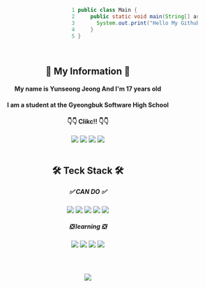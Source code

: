 ```java
                              1 public class Main {
                              2     public static void main(String[] args) {
                              3       System.out.print("Hello My Github!")
                              4     }
                              5 }
```  
<br>

<div align="center">
  <h2>📜 My Information 📜</h2>
  <h4>My name is Yunseong Jeong And I'm 17 years old </h4>  
  <h4>I am a student at the Gyeongbuk Software High School</h4>
  <h4>👇👇 Clikc!! 👇👇</h4>
  <a href="https://www.instagram.com/its_yunseong" target="_blank"><img src="https://img.shields.io/badge/Instagram-E4405F?style=flat-square&logo=Instagram&logoColor=white" target="_blank"/></a>
  <a href="https://discord.com/users/839504073304440862" target="_blank"><img src="https://img.shields.io/badge/Discord-5865F2?style=flat-square&logo=Discord&logoColor=white" target="_blank"/></a>
  <a href="https://itsyunsung.notion.site/ff1faa4c751545c9afd1620d37b87142?v=fb52d2733834448ba3c657c814eabc60&pvs=4" target="_blank"><img src="https://img.shields.io/badge/Notion-000000?style=flat-square&logo=Notion&logoColor=white" target="_blank"/></a>
  <a href="https://github.com/Yunseong-kr" target="_blank"><img src="https://img.shields.io/badge/Github-181717?style=flat-square&logo=GitHub&logoColor=white" target="_blank"/></a>
</div>

<br>

<div align="center">
  <h2>🛠️ Teck Stack 🛠️</h2>
  <h5>✅ CAN DO ✅</h5>
    <img src="https://img.shields.io/badge/C-A8B9CC?style=flat-square&logo=C&logoColor=white"/>
    <img src="https://img.shields.io/badge/Python-3776AB?style=flat-square&logo=Python&logoColor=white"/>
    <img src="https://img.shields.io/badge/JAVA-F44336?style=flat-square&logo=OpenJDK&logoColor=white"/>
    <img src="https://img.shields.io/badge/html-E34F26?style=flat-square&logo=HTML5&logoColor=white"/>
    <img src="https://img.shields.io/badge/CSS-1572B6?style=flat-square&logo=CSS3&logoColor=white"/>
<br>
  <h5>❎ learning ❎</h5>
    <img src="https://img.shields.io/badge/C%23-239120?style=flat-square&logo=C Sharp&logoColor=white"/>
    <img src="https://img.shields.io/badge/Spring-6DB33F?style=flat-square&logo=spring&logoColor=white"/>
    <img src="https://img.shields.io/badge/MySQL-4479A1?style=flat-square&logo=mysql&logoColor=white"/>
    <img src="https://img.shields.io/badge/flask-000000?style=flat-square&logo=Flask&logoColor=white"/>
</div>

<br>
<h1></h1>

<div align="center">
    <img src="http://mazassumnida.wtf/api/v2/generate_badge?boj=jyerd333">
</div>

